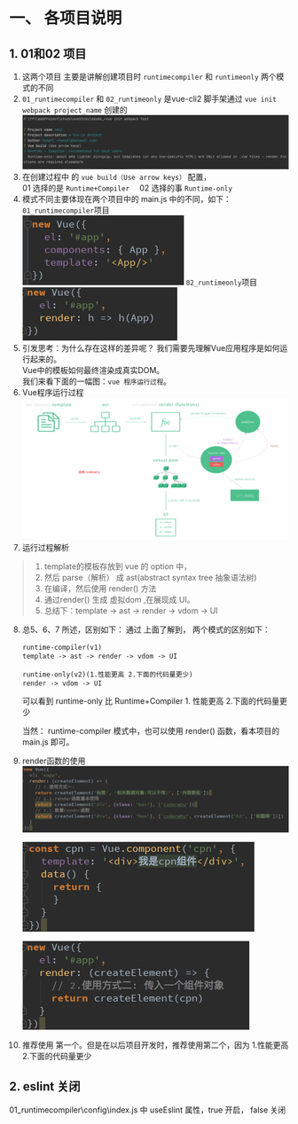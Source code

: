 # 一、 各项目说明

## 1. 01和02 项目
1. 这两个项目 主要是讲解创建项目时 `runtimecompiler` 和 `runtimeonly` 两个模式的不同
2. `01_runtimecompiler` 和 `02_runtimeonly` 是vue-cli2 脚手架通过 `vue init webpack project_name` 创建的
    ![](./assert/01-runtimecompiler和runtimeonly.png)
3. 在创建过程中 的 `vue build（Use arrow keys）` 配置，  
    01 选择的是 `Runtime+Compiler  `
    02 选择的事 `Runtime-only`
4. 模式不同主要体现在两个项目中的 main.js 中的不同，如下：  
    `01_runtimecompiler`项目  
    ![](./assert/03-runtime-compiler.png)
    `02_runtimeonly`项目
    ![](./assert/04-runtimeonly.png)
5. 引发思考：为什么存在这样的差异呢？
   我们需要先理解Vue应用程序是如何运行起来的。  
   Vue中的模板如何最终渲染成真实DOM。  
   我们来看下面的一幅图：`vue 程序运行过程`。  
6. Vue程序运行过程
    ![](assert/05-vue运行过程.png)
7. 运行过程解析
>1. template的模板存放到 vue 的 option 中，
>2. 然后 parse（解析） 成 ast(abstract syntax tree 抽象语法树)
>3. 在编译，然后使用 render() 方法
>4. 通过render() 生成 虚拟dom ,在展现成 UI。
>5. 总结下：template -> ast -> render -> vdom -> UI

8. 总5、6、7 所述，区别如下：
    通过 上面了解到， 两个模式的区别如下：
    ```$xslt
    runtime-compiler(v1)
    template -> ast -> render -> vdom -> UI
    
    runtime-only(v2)(1.性能更高 2.下面的代码量更少)
    render -> vdom -> UI
    ```
   可以看到 runtime-only 比 Runtime+Compiler 1. 性能更高 2.下面的代码量更少  
   
   当然： runtime-compiler 模式中，也可以使用 render() 函数，看本项目的 main.js 即可。
   
9. render函数的使用
    ![](assert/06-render函数使用1.png)
    
    ![](assert/06-render函数使用2.png)
    
    ![](assert/06-render函数使用3.png)
    
10. 推荐使用 第一个。但是在以后项目开发时，推荐使用第二个，因为 1.性能更高 2.下面的代码量更少  
    
## 2. eslint 关闭
01_runtimecompiler\config\index.js 中 useEslint 属性，true 开启， false 关闭

